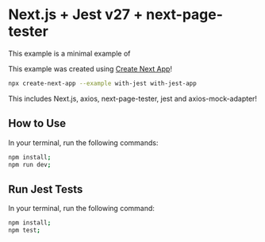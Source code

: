# Next.js + Jest v27 + next-page-tester

This example is a minimal example of 

This example was created using [Create Next App](https://github.com/vercel/next.js/tree/canary/packages/create-next-app#readme)!

```bash
npx create-next-app --example with-jest with-jest-app
```


This includes Next.js, axios, next-page-tester, jest and axios-mock-adapter!

## How to Use

In your terminal, run the following commands:

```bash
npm install;
npm run dev;
```

## Run Jest Tests

In your terminal, run the following command:

```bash
npm install;
npm test;
```
